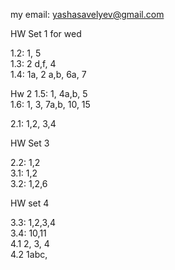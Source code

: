my email: yashasavelyev@gmail.com

HW Set 1 for wed

1.2: 1, 5  
1.3: 2 d,f, 4  
1.4: 1a, 2 a,b, 6a, 7  

Hw 2
1.5: 1, 4a,b, 5  
1.6: 1, 3, 7a,b, 10, 15  
<!-- 1.7: 1, 6 -->
2.1: 1,2, 3,4  

<!-- 5a,b, 7, 8, 9, 13   -->
<!--  -->
HW Set 3 
<!--  -->

2.2: 1,2    
3.1: 1,2  
3.2: 1,2,6  

HW set 4
<!-- , 13, 15   -->
3.3: 1,2,3,4  
3.4: 10,11   
4.1 2, 3, 4     
4.2 1abc, 
